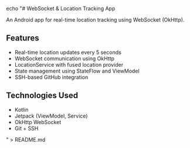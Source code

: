 echo "# WebSocket & Location Tracking App

An Android app for real-time location tracking using WebSocket (OkHttp).

## Features
- Real-time location updates every 5 seconds
- WebSocket communication using OkHttp
- LocationService with fused location provider
- State management using StateFlow and ViewModel
- SSH-based GitHub integration

## Technologies Used
- Kotlin
- Jetpack (ViewModel, Service)
- OkHttp WebSocket
- Git + SSH

" > README.md
